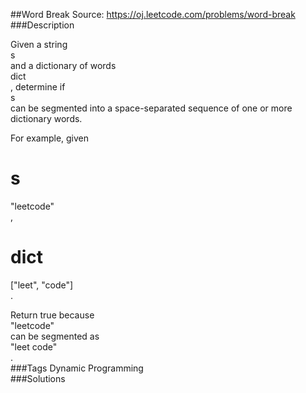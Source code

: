 ##Word Break
Source: https://oj.leetcode.com/problems/word-break  
###Description

                

Given a string   
s  
 and a dictionary of words   
dict  
, determine if   
s  
 can be segmented into a space-separated sequence of one or more dictionary words.
  


  
For example, given  

  
s  
 =   
"leetcode"  
,  

  
dict  
 =   
["leet", "code"]  
.
  


  

Return true because   
"leetcode"  
 can be segmented as   
"leet code"  
.  
###Tags
Dynamic Programming  
###Solutions